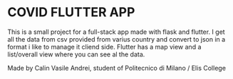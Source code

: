 # COVID FLUTTER APP

This is a small project for a full-stack app made with flask and flutter.
I get all the data from csv provided from varius country and convert to json in a format i like to manage it cliend side.
Flutter has a map view and a list/overall view where you can see al the data.

Made by Calin Vasile Andrei, student of Politecnico di Milano / Elis College

